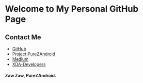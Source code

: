 # Welcome to My Personal GitHub Page

## Contact Me
- [GitHub](https://github.com/zawzaww)
- [Project PureZAndroid](https://github.com/purezandroid)
- [Medium](https://medium.com/@zawzaww)
- [XDA-Developers](https://forum.xda-developers.com/member.php?u=7581611)

#### Zaw Zaw, PureZAndroid.
